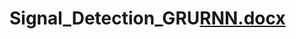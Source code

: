 # Signal_Detection_GRU[RNN.docx](https://github.com/mori-cyber/Signal_Detection_GRU/files/8392044/RNN.docx)
